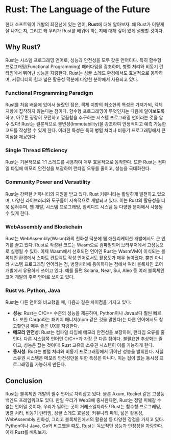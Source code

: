# Rust: The Language of the Future

현대 소프트웨어 개발의 최전선에 있는 언어, **Rust**에 대해 알아보자. 왜 Rust가 이렇게 잘 나가는지, 그리고 왜 우리가 Rust를 배워야 하는지에 대해 깊이 있게 설명할 것이다.

## Why Rust?

Rust는 시스템 프로그래밍 언어로, 성능과 안전성을 모두 갖춘 언어이다. 특히 함수형 프로그래밍(Functional Programming) 패러다임을 강조하며, 병렬 처리와 비동기 런타임에서 뛰어난 성능을 자랑한다. Rust는 싱글 스레드 환경에서도 효율적으로 동작하며, 커뮤니티의 힘과 넓은 활용성 덕분에 다양한 분야에서 사용되고 있다.

### Functional Programming Paradigm

Rust를 처음 배움에 있어서 놀랐던 점은, 객체 지향의 최소한의 특성은 가져가되, 객체 지향에 집착하지 않는다는 점이다. 함수형 프로그래밍이 무엇인지는 다음에 알아보도록 하고, 아무튼 굉장히 모던하고 깔끔함을 추구하는 시스템 프로그래밍 언어라는 것을 알 수 있다! Rust는 결론적으로 불변성(Immutability)을 강조하여 안정적이고 예측 가능한 코드를 작성할 수 있게 한다. 이러한 특성은 특히 병렬 처리나 비동기 프로그래밍에서 큰 이점을 제공한다.

### Single Thread Efficiency

Rust는 기본적으로 1:1 스레드를 사용하여 매우 효율적으로 동작한다. 또한 Rust는 컴파일 타임에 메모리 안전성을 보장하여 런타임 오류를 줄이고, 성능을 극대화한다.

### Community Power and Versatility

Rust는 강력한 커뮤니티의 지원을 받고 있다. Rust 커뮤니티는 활발하게 발전하고 있으며, 다양한 라이브러리와 도구들이 지속적으로 개발되고 있다. 이는 Rust의 활용성을 더욱 넓혀주며, 웹 개발, 시스템 프로그래밍, 임베디드 시스템 등 다양한 분야에서 사용될 수 있게 한다.

### WebAssembly and Blockchain

Rust는 WebAssembly(Wasm)와의 친화성 덕분에 웹 애플리케이션 개발에서도 큰 인기를 끌고 있다. Rust로 작성된 코드는 Wasm으로 컴파일되어 브라우저에서 고성능으로 실행될 수 있다. 이제 Wasm에서 선호되던 언어인 Rust는 WasmVM이 이식되는 블록체인 환경에서 스마트 컨트랙트 작성 언어로서도 활용도가 매우 높아졌다. 뿐만 아니라 시스템 프로그래밍 언어라는 점, 병렬처리에 용이하다는 점에서 여러 블록체인 코어 개발에서 유용하게 쓰이고 있다. 예를 들면 Solana, Near, Sui, Aleo 등 여러 블록체인 코어 개발의 주력 언어로 쓰이고 있다.

### Rust vs. Python, Java

Rust는 다른 언어와 비교했을 때, 다음과 같은 차이점을 가지고 있다:

- **성능**: Rust는 C/C++ 수준의 성능을 제공하며, Python이나 Java보다 훨씬 빠르다. 또한 Cargo라는 패키지 매니저(npm 같은 것을 말한다)는 다른 언어에서도 참고할만큼 매우 좋은 UX를 자랑한다.
- **메모리 안전성**: Rust는 컴파일 타임에 메모리 안전성을 보장하여, 런타임 오류를 줄인다. 다른 시스템쪽 언어인 C/C++과 가장 큰 다른 점이다. 불필요한 추상화는 줄이고, 성능은 잡는 것이다! Rust 고유의 소유권 시스템이 이를 가능하게 한다.
- **동시성**: Rust는 병렬 처리와 비동기 프로그래밍에서 뛰어난 성능을 발휘한다. 사실 소유권 시스템은 메모리 안전성만을 위한 특성은 아니다. 이는 겁이 없는 동시성 프로그래밍을 가능하게 만든다.

## Conclusion

Rust는 블록체인 개발의 필수 언어로 자리잡고 있다. 물론 Axum, Rocket 같은 고성능 백엔드 프레임워크도 있다. 만일 우리가 Web3에 종사한다면, Rust는 정말 피해갈 수 없는 언어일 것이다. 우리가 일하는 곳이 거래소일지라도! Rust는 함수형 프로그래밍, 병렬 처리, 비동기 런타임, 싱글 스레드 효율성, 커뮤니티 파워, 넓은 활용성, WebAssembly 친화성, 그리고 블록체인에서의 활용성 등 다양한 강점을 가지고 있다. Python이나 Java, Go와 비교했을 때도, Rust는 독보적인 성능과 안정성을 자랑한다. 이제 Rust를 배워보자.